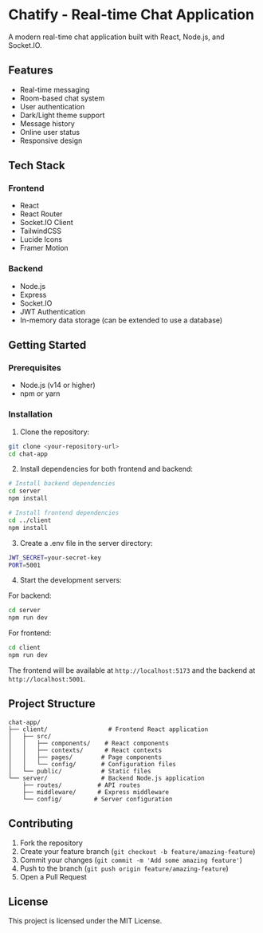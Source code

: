 # Chatify - Real-time Chat Application

A modern real-time chat application built with React, Node.js, and Socket.IO.

## Features

- Real-time messaging
- Room-based chat system
- User authentication
- Dark/Light theme support
- Message history
- Online user status
- Responsive design

## Tech Stack

### Frontend
- React
- React Router
- Socket.IO Client
- TailwindCSS
- Lucide Icons
- Framer Motion

### Backend
- Node.js
- Express
- Socket.IO
- JWT Authentication
- In-memory data storage (can be extended to use a database)

## Getting Started

### Prerequisites
- Node.js (v14 or higher)
- npm or yarn

### Installation

1. Clone the repository:
```bash
git clone <your-repository-url>
cd chat-app
```

2. Install dependencies for both frontend and backend:
```bash
# Install backend dependencies
cd server
npm install

# Install frontend dependencies
cd ../client
npm install
```

3. Create a .env file in the server directory:
```bash
JWT_SECRET=your-secret-key
PORT=5001
```

4. Start the development servers:

For backend:
```bash
cd server
npm run dev
```

For frontend:
```bash
cd client
npm run dev
```

The frontend will be available at `http://localhost:5173` and the backend at `http://localhost:5001`.

## Project Structure

```
chat-app/
├── client/                 # Frontend React application
│   ├── src/
│   │   ├── components/    # React components
│   │   ├── contexts/      # React contexts
│   │   ├── pages/        # Page components
│   │   └── config/       # Configuration files
│   └── public/           # Static files
└── server/               # Backend Node.js application
    ├── routes/          # API routes
    ├── middleware/      # Express middleware
    └── config/         # Server configuration
```

## Contributing

1. Fork the repository
2. Create your feature branch (`git checkout -b feature/amazing-feature`)
3. Commit your changes (`git commit -m 'Add some amazing feature'`)
4. Push to the branch (`git push origin feature/amazing-feature`)
5. Open a Pull Request

## License

This project is licensed under the MIT License. 